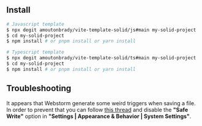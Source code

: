 ## Install

```bash
# Javascript template
$ npx degit amoutonbrady/vite-template-solid/js#main my-solid-project
$ cd my-solid-project
$ npm install # or pnpm install or yarn install
```

```bash
# Typescript template
$ npx degit amoutonbrady/vite-template-solid/ts#main my-solid-project
$ cd my-solid-project
$ npm install # or pnpm install or yarn install
```

## Troubleshooting

It appears that Webstorm generate some weird triggers when saving a file. In order to prevent that you can follow [this thread](https://intellij-support.jetbrains.com/hc/en-us/community/posts/360000154544-I-m-having-a-huge-problem-with-Webstorm-and-react-hot-loader-) and disable the **"Safe Write"** option in **"Settings | Appearance & Behavior | System Settings"**.
